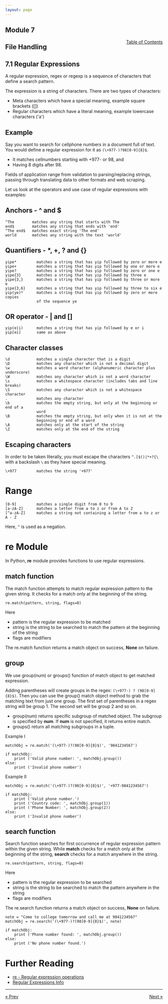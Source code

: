 ```yaml
---
layout: page
---
```


## Module 7

<a href="../../../toc" style="float: right;" target="_blank">Table of Contents</a>

## File Handling

## 7.1 Regular Expressions

A regular expression, regex or regexp is a sequence of characters that define a search pattern. 

The expression is a string of characters. There are two types of characters:

* Meta characters which have a special meaning, example square brackets ([])
* Regular characters which have a literal meaning, example lowercase characters ('a')

## Example

Say you want to search for cellphone numbers in a document full of text. You would define a regular expression for it as `(\+977-)?98[0-9]{8}$`.

* It matches cellnumbers starting with +977- or 98, and
* Having 8 digits after 98.

Fields of application range from validation to parsing/replacing strings, passing through translating data to other formats and web scraping.

Let us look at the operators and use case of regular expressions with examples:

## Anchors - ^ and $

    ^The        matches any string that starts with The   
    end$        matches any string that ends with 'end'
    ^The end$   matches exact string 'The end'
    world       matches any string with the text 'world'

## Quantifiers - *, +, ? and {}

    yipe*         matches a string that has yip followed by zero or more e
    yipe+         matches a string that has yip followed by one or more e
    yipe?         matches a string that has yip followed by zero or one e
    yipe{3}       matches a string that has yip followed by three e
    yipe{3,}      matches a string that has yip followed by three or more e
    yipe{3,6}     matches a string that has yip followed by three to six e
    yip(ye)*      matches a string that has yip followed by zero or more copies 
                  of the sequence ye

## OR operator - | and []

    yip(e|i)      matches a string that has yip followed by e or i
    yip[ei]       same as above  
    
## Character classes

    \d            matches a single character that is a digit
    \D            matches any character which is not a decimal digit
    \w            matches a word character (alphanumeric character plus underscore)
    \W            matches any character which is not a word character
    \s            matches a whitespace character (includes tabs and line breaks)
    \S            matches any character which is not a whitespace character
    .             matches any character
    \b            matches the empty string, but only at the beginning or end of a 
                  word              
    \B            matches the empty string, but only when it is not at the 
                  beginning or end of a word
    \A            matches only at the start of the string
    \Z            matches only at the end of the string

## Escaping characters

In order to be taken literally, you must escape the characters `^.[$()|*+?{\` with a backslash `\` as they have special meaning.

    \+977         matches the string '+977'

# Range

    [0-9]         matches a single digit from 0 to 9
    [a-zA-Z]      matches a letter from a to z or from A to Z
    [^a-zA-Z]     matches a string not containing a letter from a to z or A - Z

Here, `^` is used as a negation. 

# re Module

In Python, **re** module provides functions to use regular expressions.

## match function

The match function attempts to match regular expression pattern to the given string. It checks for a match only at the beginning of the string.

    re.match(pattern, string, flags=0)

Here

* pattern is the regular expression to be matched
* string is the string to be searched to match the pattern at the beginning of the string
* flags are modifiers 

The re.match function returns a match object on success, **None** on failure. 

## group

We use group(num) or groups() function of match object to get matched expression. 

Adding parentheses will create groups in the regex: ` (\+977-) ? (98[0-9]{8}$) `. Then you can use the group() match object method to grab the matching text from just one group. The first set of parentheses in a regex string will be group 1. The second set will be group 2 and so on.

* group(num) returns specific subgroup of matched object. The subgroup is specified by **num**. If **num** is not specified, it returns entire match.
* groups() return all matching subgroups in a tuple.

Example I

    matchObj = re.match('(\+977-)?(98[0-9]{8}$)', '9841234567')
    
    if matchObj:
        print ('Valid phone number: ', matchObj.group())
    else:
        print ('Invalid phone number')

Example II

    matchObj = re.match('(\+977-)?(98[0-9]{8}$)', '+977-9841234567')
    
    if matchObj:
        print ('Valid phone number.')
        print ('Country code: ', matchObj.group(1))
        print ('Phone Number: ', matchObj.group(2))
    else:
        print ('Invalid phone number')

## search function

Search function searches for first occurrence of regular expression pattern within the given string. While **match** checks for a match only at the beginning of the string, **search** checks for a match anywhere in the string.

    re.search(pattern, string, flags=0)

Here

* pattern is the regular expression to be searched
* string is the string to be searched to match the pattern anywhere in the string
* flags are modifiers 

The re.search function returns a match object on success, **None** on failure. 

    note = "Come to college tomorrow and call me at 9841234567"
    matchObj = re.search('(\+977-)?(98[0-9]{8}$)', note)
    
    if matchObj:
        print ('Phone number found: ', matchObj.group())
    else:
        print ('No phone number found.')
    
# Further Reading

* [re - Regular expression operations](https://docs.python.org/3/library/re.html)
* [Regular Expressions Info](https://www.regular-expressions.info/)

<hr>
<a href="../../../module/6/virtual-environment" style="float:left;"> &laquo; Prev </a>
<a href="../file-handling-basic" style="float:right;"> Next &raquo; </a>